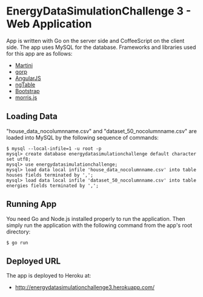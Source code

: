 EnergyDataSimulationChallenge 3 - Web Application
=================================================

App is written with Go on the server side and CoffeeScript on the client side. The app uses MySQL for the database. Frameworks and libraries used for this app are as follows:

* [Martini](http://martini.codegangsta.io/)
* [gorp](https://github.com/coopernurse/gorp)
* [AngularJS](https://angularjs.org/)
* [ngTable](http://bazalt-cms.com/ng-table/)
* [Bootstrap](http://getbootstrap.com/)
* [morris.js](http://www.oesmith.co.uk/morris.js/)

Loading Data
------------

"house_data_nocolumnname.csv" and "dataset_50_nocolumnname.csv" are loaded into MySQL by the following sequence of commands:

    $ mysql --local-infile=1 -u root -p
    mysql> create database energydatasimulationchallenge default character set utf8;
    mysql> use energydatasimulationchallenge;
    mysql> load data local infile 'house_data_nocolumnname.csv' into table houses fields terminated by ',';
    mysql> load data local infile 'dataset_50_nocolumnname.csv' into table energies fields terminated by ',';

Running App
-----------

You need Go and Node.js installed properly to run the application. Then simply run the application with the following command from the app's root directory:

    $ go run

Deployed URL
------------

The app is deployed to Heroku at:

* <http://energydatasimulationchallenge3.herokuapp.com/>